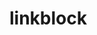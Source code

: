<!-- generated by markdown-notes-tree -->

# linkblock

<!-- optional markdown-notes-tree directory description starts here -->

<!-- optional markdown-notes-tree directory description ends here -->


